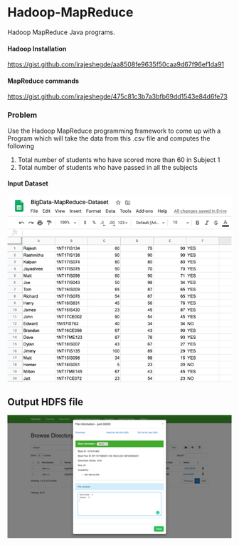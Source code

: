 # Hadoop-MapReduce
Hadoop MapReduce Java programs.

#### Hadoop Installation
https://gist.github.com/irajeshegde/aa8508fe9635f50caa9d67f96ef1da91

#### MapReduce commands
https://gist.github.com/irajeshegde/475c81c3b7a3bfb69dd1543e84d6fe73

### Problem
Use the Hadoop MapReduce programming framework to come up with a Program which will take the data from this .csv file and computes the following
1. Total number of students who have scored more than 60 in Subject 1
2. Total number of students who have passed in all the subjects


#### Input Dataset
![alt text](https://github.com/irajeshegde/Hadoop-MapReduce/blob/master/images/input.png "Input")

## Output HDFS file
![alt text](https://github.com/irajeshegde/Hadoop-MapReduce/blob/master/images/output.png "Output")
